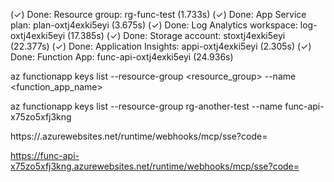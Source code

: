   (✓) Done: Resource group: rg-func-test (1.733s)
  (✓) Done: App Service plan: plan-oxtj4exki5eyi (3.675s)
  (✓) Done: Log Analytics workspace: log-oxtj4exki5eyi (17.385s)
  (✓) Done: Storage account: stoxtj4exki5eyi (22.377s)
  (✓) Done: Application Insights: appi-oxtj4exki5eyi (2.305s)
  (✓) Done: Function App: func-api-oxtj4exki5eyi (24.936s)


az functionapp keys list --resource-group <resource_group> --name <function_app_name>

az functionapp keys list --resource-group rg-another-test --name func-api-x75zo5xfj3kng


https://<funcappname>.azurewebsites.net/runtime/webhooks/mcp/sse?code=<your-mcp-extension-system-key>


https://func-api-x75zo5xfj3kng.azurewebsites.net/runtime/webhooks/mcp/sse?code=<your-mcp-extension-system-key>
